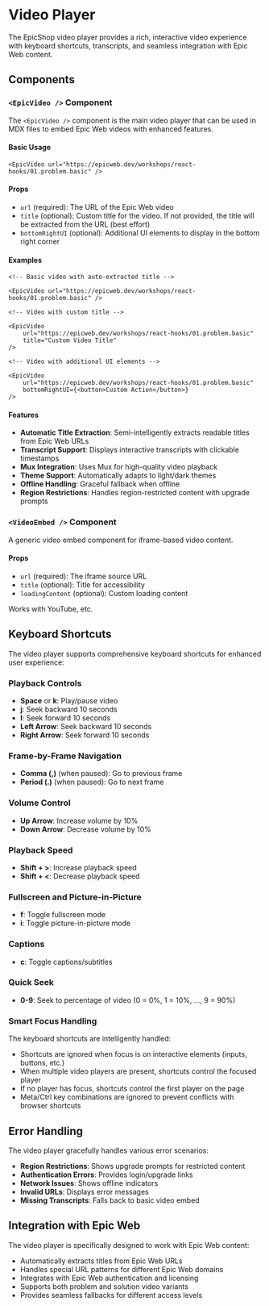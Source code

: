# Video Player

The EpicShop video player provides a rich, interactive video experience with
keyboard shortcuts, transcripts, and seamless integration with Epic Web content.

## Components

### `<EpicVideo />` Component

The `<EpicVideo />` component is the main video player that can be used in MDX
files to embed Epic Web videos with enhanced features.

#### Basic Usage

```mdx
<EpicVideo url="https://epicweb.dev/workshops/react-hooks/01.problem.basic" />
```

#### Props

- `url` (required): The URL of the Epic Web video
- `title` (optional): Custom title for the video. If not provided, the title
  will be extracted from the URL (best effort)
- `bottomRightUI` (optional): Additional UI elements to display in the bottom
  right corner

#### Examples

```mdx
<!-- Basic video with auto-extracted title -->

<EpicVideo url="https://epicweb.dev/workshops/react-hooks/01.problem.basic" />

<!-- Video with custom title -->

<EpicVideo
	url="https://epicweb.dev/workshops/react-hooks/01.problem.basic"
	title="Custom Video Title"
/>

<!-- Video with additional UI elements -->

<EpicVideo
	url="https://epicweb.dev/workshops/react-hooks/01.problem.basic"
	bottomRightUI={<button>Custom Action</button>}
/>
```

#### Features

- **Automatic Title Extraction**: Semi-intelligently extracts readable titles
  from Epic Web URLs
- **Transcript Support**: Displays interactive transcripts with clickable
  timestamps
- **Mux Integration**: Uses Mux for high-quality video playback
- **Theme Support**: Automatically adapts to light/dark themes
- **Offline Handling**: Graceful fallback when offline
- **Region Restrictions**: Handles region-restricted content with upgrade
  prompts

### `<VideoEmbed />` Component

A generic video embed component for iframe-based video content.

#### Props

- `url` (required): The iframe source URL
- `title` (optional): Title for accessibility
- `loadingContent` (optional): Custom loading content

Works with YouTube, etc.

## Keyboard Shortcuts

The video player supports comprehensive keyboard shortcuts for enhanced user
experience:

### Playback Controls

- **Space** or **k**: Play/pause video
- **j**: Seek backward 10 seconds
- **l**: Seek forward 10 seconds
- **Left Arrow**: Seek backward 10 seconds
- **Right Arrow**: Seek forward 10 seconds

### Frame-by-Frame Navigation

- **Comma (,)** (when paused): Go to previous frame
- **Period (.)** (when paused): Go to next frame

### Volume Control

- **Up Arrow**: Increase volume by 10%
- **Down Arrow**: Decrease volume by 10%

### Playback Speed

- **Shift + >**: Increase playback speed
- **Shift + <**: Decrease playback speed

### Fullscreen and Picture-in-Picture

- **f**: Toggle fullscreen mode
- **i**: Toggle picture-in-picture mode

### Captions

- **c**: Toggle captions/subtitles

### Quick Seek

- **0-9**: Seek to percentage of video (0 = 0%, 1 = 10%, ..., 9 = 90%)

### Smart Focus Handling

The keyboard shortcuts are intelligently handled:

- Shortcuts are ignored when focus is on interactive elements (inputs, buttons,
  etc.)
- When multiple video players are present, shortcuts control the focused player
- If no player has focus, shortcuts control the first player on the page
- Meta/Ctrl key combinations are ignored to prevent conflicts with browser
  shortcuts

## Error Handling

The video player gracefully handles various error scenarios:

- **Region Restrictions**: Shows upgrade prompts for restricted content
- **Authentication Errors**: Provides login/upgrade links
- **Network Issues**: Shows offline indicators
- **Invalid URLs**: Displays error messages
- **Missing Transcripts**: Falls back to basic video embed

## Integration with Epic Web

The video player is specifically designed to work with Epic Web content:

- Automatically extracts titles from Epic Web URLs
- Handles special URL patterns for different Epic Web domains
- Integrates with Epic Web authentication and licensing
- Supports both problem and solution video variants
- Provides seamless fallbacks for different access levels
